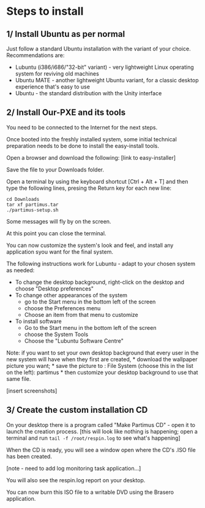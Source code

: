 # Steps to install

## 1/ Install Ubuntu as per normal

Just follow a standard Ubuntu installation with the variant of your choice. Recommendations are:

* Lubuntu (i386/i686/"32-bit" variant) - very lightweight Linux operating system for reviving old machines
* Ubuntu MATE - another lightweight Ubuntu variant, for a classic desktop experience that's easy to use
* Ubuntu - the standard distribution with the Unity interface

## 2/ Install Our-PXE and its tools

You need to be connected to the Internet for the next steps.

Once booted into the freshly installed system, some initial technical preparation needs to be done to install the easy-install tools.

Open a browser and download the following: [link to easy-installer]

Save the file to your Downloads folder.

Open a terminal by using the keyboard shortcut [Ctrl + Alt + T] and then type the following lines, presing the Return key for each new line:

	cd Downloads
	tar xf partimus.tar
	./partimus-setup.sh

Some messages will fly by on the screen.

At this point you can close the terminal.

You can now customize the system's look and feel, and install any application syou want for the final system.

The following instructions work for Lubuntu - adapt to your chosen system as needed:

* To change the desktop background, right-click on the desktop and choose "Desktop preferences"
* To change other appearances of the system
	* go to the Start menu in the bottom left of the screen
	* choose the Preferences menu
	* Choose an item from that menu to customize
* To install software
	* Go to the Start menu in the bottom left of the screen
	* choose the System Tools
	* Choose the "Lubuntu Software Centre"

Note: if you want to set your own desktop background that every user in the new system will have when they first are created,
	* download the wallpaper picture you want;
	* save the picture to : File System (choose this in the list on the left): partimus
	* then customize your desktop background to use that same file.

[insert screenshots]

## 3/ Create the custom installation CD

On your desktop there is a program called "Make Partimus CD" - open it to launch the creation process. [this will look like nothing is happening; open a terminal and run `tail -f /root/respin.log` to see what's happening]

When the CD is ready, you will see a window open where the CD's .ISO file has been created.

[note - need to add log monitoring task application...]

You will also see the respin.log report on your desktop.

You can now burn this ISO file to a writable DVD using the Brasero application.
